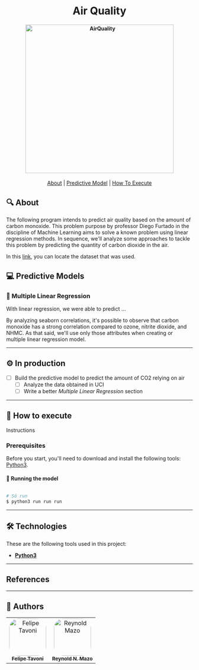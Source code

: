 <h1 align="center"> 
  Air Quality
</h1>

<h4 align="center">
    <img alt="AirQuality" title="#AirQuality" src="https://www.healthissuesindia.com/wp-content/uploads/2020/02/81287396_l-2048x1365.jpg" width="400px;" />
</h4>

<p align="center">
  <a href="#-About">About</a> |
  <a href="#-Predictive-Model">Predictive Model</a> |
  <a href="#-How-To-Execute">How To Execute</a>
</p>

## 🔍 About

The following program intends to predict air quality based on the amount of carbon monoxide. This problem purpose by professor Diego Furtado in the discipline of Machine Learning aims to solve a known problem using linear regression methods. In sequence, we'll analyze some approaches to tackle this problem by predicting the quantity of carbon dioxide in the air.

In this [link](https://archive.ics.uci.edu/ml/datasets/Air+Quality), you can locate the dataset that was used.


## 💻 Predictive Models

### 🗿 Multiple Linear Regression

With linear regression, we were able to predict ...

By analyzing seaborn correlations, it's possible to observe that carbon monoxide has a strong correlation compared to ozone, nitrite dioxide, and NHMC. As that said, we'll use only those attributes when creating or multiple linear regression model.

---

## ⚙️ In production

- [ ] Build the predictive model to predict the amount of CO2 relying on air
  - [ ] Analyze the data obtained in UCI
  - [ ] Write a better *Multiple Linear Regression* section

---

## 🚀 How to execute

Instructions

### Prerequisites

Before you start, you'll need to download and install the following tools:
[Python3](https://www.python.org/).

#### 🎲 Running the model

```bash

# Só run
$ python3 run run run

```

---

## 🛠 Technologies

These are the following tools used in this project:

-   **[Python3](https://www.python.org/)**

---

## References



---

## 🦸 Authors

<table>
  <tr>
    <td align="center">
      <a href="#">
        <img style="border-radius: 25%" src="https://avatars.githubusercontent.com/u/56005905?v=4" width="100px;" alt="Felipe Tavoni"/><br>
        <sub>
          <b>Felipe Tavoni</b>
        </sub>
      </a>
    </td>
    <td align="center">
      <a href="#">
        <img style="border-radius: 25%" src="https://avatars.githubusercontent.com/u/37456066?v=4" width="100px;" alt="Reynold Mazo"/><br>
        <sub>
          <b>Reynold N. Mazo</b>
        </sub>
      </a>
    </td>
  </tr>
</table>

<!-- ---

## 📝 Licença

Este projeto esta sobe a licença [MIT](./LICENSE).

--- -->